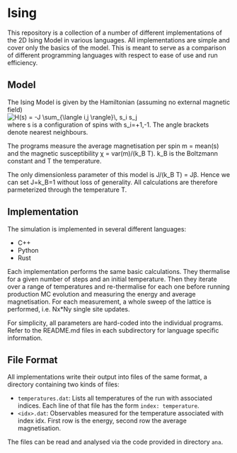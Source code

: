 # Ising
This repository is a collection of a number of different implementations of the 2D Ising Model in various languages.
All implementations are simple and cover only the basics of the model.
This is meant to serve as a comparison of different programming languages with respect to ease of use and run efficiency.

## Model
The Ising Model is given by the Hamiltonian (assuming no external magnetic field)  
<img src="https://latex.codecogs.com/svg.latex?H(s)&space;=&space;-J&space;\sum_{\langle&space;i,j&space;\rangle}\,&space;s_i&space;s_j" title="H(s) = -J \sum_{\langle i,j \rangle}\, s_i s_j" />  
where s is a configuration of spins with s_i=+1,-1. The angle brackets denote nearest neighbours.

The programs measure the average magnetisation per spin m = mean(s) and the magnetic susceptibility χ = var(m)/(k_B T).
k_B is the Boltzmann constant and T the temperature.

The only dimensionless parameter of this model is J/(k_B T) = Jβ.
Hence we can set J=k_B=1 without loss of generality.
All calculations are therefore parmeterized through the temperature T.

## Implementation
The simulation is implemented in several different languages:
- C++
- Python
- Rust

Each implementation performs the same basic calculations.
They thermalise for a given number of steps and an initial temperature.
Then they iterate over a range of temperatures and re-thermalise for each one before running production MC evolution and
measuring the energy and average magnetisation.
For each measurement, a whole sweep of the lattice is performed, i.e. Nx*Ny single site updates.

For simplicity, all parameters are hard-coded into the individual programs.
Refer to the README.md files in each subdirectory for language specific information.

## File Format
All implementations write their output into files of the same format, a directory containing two kinds of files:
- `temperatures.dat`: Lists all temperatures of the run with associated indices.
                      Each line of that file has the form `index: temperature`.
- `<idx>.dat`: Observables measured for the temperature associated with index idx.
               First row is the energy, second row the average magnetisation.

The files can be read and analysed via the code provided in directory `ana`.
